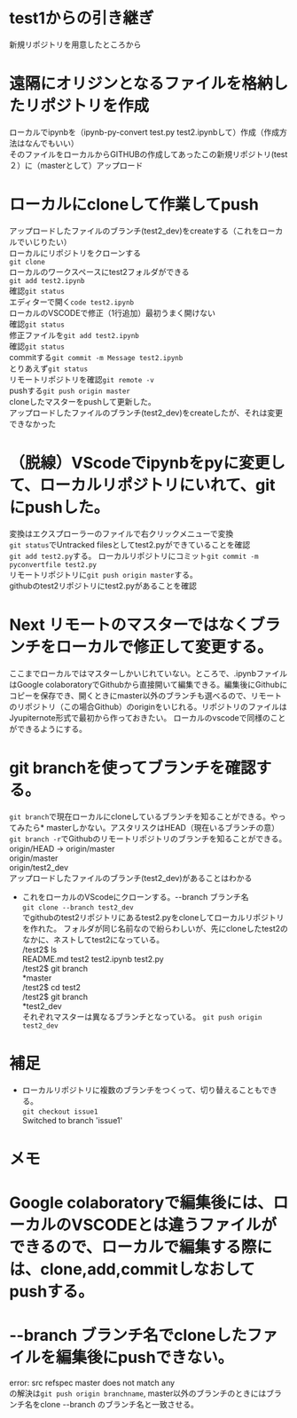 # test1からの引き継ぎ
新規リポジトリを用意したところから
# 遠隔にオリジンとなるファイルを格納したリポジトリを作成
ローカルでipynbを（ipynb-py-convert test.py test2.ipynbして）作成（作成方法はなんでもいい）  
そのファイルをローカルからGITHUBの作成してあったこの新規リポジトリ(test２）に（masterとして）アップロード  
# ローカルにcloneして作業してpush
アップロードしたファイルのブランチ(test2_dev)をcreateする（これをローカルでいじりたい）    
ローカルにリポジトリをクローンする  
`git clone`  
ローカルのワークスペースにtest2フォルダができる  
`git add test2.ipynb`  
確認`git status`  
エディターで開く`code test2.ipynb`      
ローカルのVSCODEで修正（1行追加）最初うまく開けない    
確認`git status`　　  
修正ファイルを`git add test2.ipynb`　　  
確認`git status`  
commitする`git commit -m Message test2.ipynb`  　　  
とりあえず`git status`  
リモートリポジトリを確認`git remote -v`  
pushする`git push origin master`    　      
cloneしたマスターをpushして更新した。  
アップロードしたファイルのブランチ(test2_dev)をcreateしたが、それは変更できなかった
# （脱線）VScodeでipynbをpyに変更して、ローカルリポジトリにいれて、gitにpushした。
変換はエクスプローラーのファイルで右クリックメニューで変換  
`git status`でUntracked filesとしてtest2.pyができていることを確認  
`git add test2.py`する。 
ローカルリポジトリにコミット`git commit -m pyconvertfile test2.py`  
リモートリポジトリに`git push origin master`する。  
githubのtest2リポジトリにtest2.pyがあることを確認
# Next リモートのマスターではなくブランチをローカルで修正して変更する。
ここまでローカルではマスターしかいじれていない。ところで、.ipynbファイルはGoogle colaboratoryでGithubから直接開いて編集できる。編集後にGithubにコピーを保存でき、開くときにmaster以外のブランチも選べるので、リモートのリポジトリ（この場合Github）のoriginをいじれる。リポジトリのファイルはJyupiternote形式で最初から作っておきたい。
ローカルのvscodeで同様のことができるようにする。
# git branchを使ってブランチを確認する。
`git branch`で現在ローカルにcloneしているブランチを知ることができる。やってみたら* masterしかない。アスタリスクはHEAD（現在いるブランチの意）  
`git branch -r`でGithubのリモートリポジトリのブランチを知ることができる。  
origin/HEAD -> origin/master  
origin/master  
origin/test2_dev  
アップロードしたファイルのブランチ(test2_dev)があることはわかる  
* これをローカルのVScodeにクローンする。--branch ブランチ名  
`git clone --branch test2_dev`  
でgithubのtest2リポジトリにあるtest2.pyをcloneしてローカルリポジトリを作れた。
フォルダが同じ名前なので紛らわしいが、先にcloneしたtest2のなかに、ネストしてtest2になっている。  
/test2$ ls  
README.md  test2  test2.ipynb  test2.py  
/test2$ git branch  
  *master  
/test2$ cd test2  
/test2$ git branch  
  *test2_dev  
それぞれマスターは異なるブランチとなっている。
`git push origin test2_dev`

# 補足
* ローカルリポジトリに複数のブランチをつくって、切り替えることもできる。  
`git checkout issue1`  
Switched to branch 'issue1'  
# メモ
# Google colaboratoryで編集後には、ローカルのVSCODEとは違うファイルができるので、ローカルで編集する際には、clone,add,commitしなおしてpushする。
# --branch ブランチ名でcloneしたファイルを編集後にpushできない。
error: src refspec master does not match any  
の解決は`git push origin branchname`, master以外のブランチのときにはブランチ名をclone --branch のブランチ名と一致させる。

